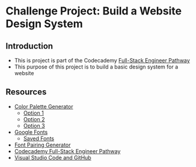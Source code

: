 # Challenge Project: Build a Website Design System

## Introduction

- This is project is part of the Codecademy [Full-Stack Engineer Pathway](https://www.codecademy.com/learn/paths/full-stack-engineering-cfb)
- This purpose of this project is to build a basic design system for a website

## Resources

- [Color Palette Generator](https://coolors.co/)
    - [Option 1](https://coolors.co/05668d-427aa1-ebf2fa-679436-a5be00)
    - [Option 2](https://coolors.co/00a6fb-0582ca-006494-003554-051923)
    - [Option 3](https://coolors.co/cee5f2-accbe1-7c98b3-637081-536b78)
- [Google Fonts](https://fonts.google.com/)
    - [Saved Fonts](https://fonts.google.com/share?selection.family=Overpass:ital,wght@0,400;0,700;1,400%7CProza%20Libre:ital,wght@0,400;0,700;1,400%7CRoboto:ital,wght@0,400;0,700;1,400)
- [Font Pairing Generator](https://fontjoy.com/)
- [Codecademy Full-Stack Engineer Pathway](https://www.codecademy.com/learn/paths/full-stack-engineering-cfb)
- [Visual Studio Code and GitHub](https://docs.microsoft.com/en-us/shows/Learn-Live/Learn-Git-Episode-4-Visual-Studio-Code-and-GitHub)